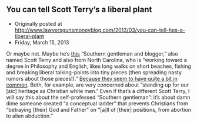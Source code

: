 ## You can tell Scott Terry’s a liberal plant

 * Originally posted at http://www.lawyersgunsmoneyblog.com/2013/03/you-can-tell-hes-a-liberal-plant
 * Friday, March 15, 2013

Or maybe not. Maybe he’s [this](http://faithandheritage.com/?author=28) “Southern gentleman and blogger,” also named Scott Terry and also from North Carolina, who is “working toward a degree in Philosophy and English, likes long walks on  short beaches, fishing and breaking liberal talking-points into tiny  pieces (then spreading nasty rumors about those pieces!).” [Because they seem to have quite a bit in common](http://faithandheritage.com/2011/06/a-young-mans-reading-list/). Both, for example, are very concerned about “standing up for our [_sic_] heritage as Christian white men.” Even if that’s a different Scott Terry, I will say this about the self-professed “Southern gentleman”: it’s about damn dime someone created “a conceptual ladder” that prevents Christians from “betraying [their] God and Father” on “[a]ll of [their] positions, from abortion to alien abduction.”